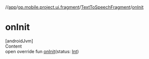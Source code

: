 //[app](../../../index.md)/[op.mobile.project.ui.fragment](../index.md)/[TextToSpeechFragment](index.md)/[onInit](on-init.md)



# onInit  
[androidJvm]  
Content  
open override fun [onInit](on-init.md)(status: [Int](https://kotlinlang.org/api/latest/jvm/stdlib/kotlin/-int/index.html))  



